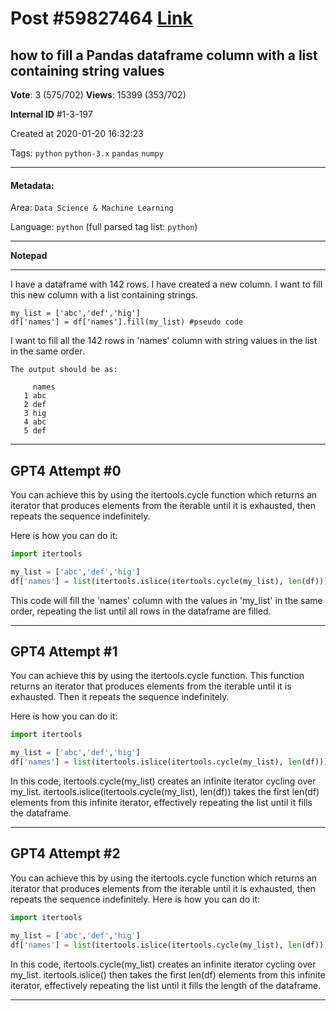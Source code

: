 
# Post \#59827464 [Link](https://stackoverflow.com/questions/59827464/)

## how to fill a Pandas dataframe column with a list containing string values

**Vote**: 3 (575/702) **Views**: 15399 (353/702) 

**Internal ID** \#1-3-197

Created at 2020-01-20 16:32:23

Tags: `python` `python-3.x` `pandas` `numpy`

----------

#### Metadata:

Area: `Data Science & Machine Learning`

Language: `python` (full parsed tag list: `python`)

----------

**Notepad**


----------

I have a dataframe with 142 rows.
I have created a new column. I want to fill this new column with a list containing strings.

```
my_list = ['abc','def','hig']
df['names'] = df['names'].fill(my_list) #pseudo code
```


I want to fill all the 142 rows in 'names' column with string values in the list in the same order. 

```
The output should be as:   

     names
   1 abc
   2 def
   3 hig
   4 abc
   5 def
```



----------
        
## GPT4 Attempt \#0

You can achieve this by using the itertools.cycle function which returns an iterator that produces elements from the iterable until it is exhausted, then repeats the sequence indefinitely.

Here is how you can do it:

```python
import itertools

my_list = ['abc','def','hig']
df['names'] = list(itertools.islice(itertools.cycle(my_list), len(df)))
```

This code will fill the 'names' column with the values in 'my_list' in the same order, repeating the list until all rows in the dataframe are filled.

--------

## GPT4 Attempt \#1

You can achieve this by using the itertools.cycle function. This function returns an iterator that produces elements from the iterable until it is exhausted. Then it repeats the sequence indefinitely.

Here is how you can do it:

```python
import itertools

my_list = ['abc','def','hig']
df['names'] = list(itertools.islice(itertools.cycle(my_list), len(df)))
```

In this code, itertools.cycle(my_list) creates an infinite iterator cycling over my_list. itertools.islice(itertools.cycle(my_list), len(df)) takes the first len(df) elements from this infinite iterator, effectively repeating the list until it fills the dataframe.

--------

## GPT4 Attempt \#2

You can achieve this by using the itertools.cycle function which returns an iterator that produces elements from the iterable until it is exhausted, then repeats the sequence indefinitely. Here is how you can do it:

```python
import itertools

my_list = ['abc','def','hig']
df['names'] = list(itertools.islice(itertools.cycle(my_list), len(df)))
```

In this code, itertools.cycle(my_list) creates an infinite iterator cycling over my_list. itertools.islice() then takes the first len(df) elements from this infinite iterator, effectively repeating the list until it fills the length of the dataframe.

--------
